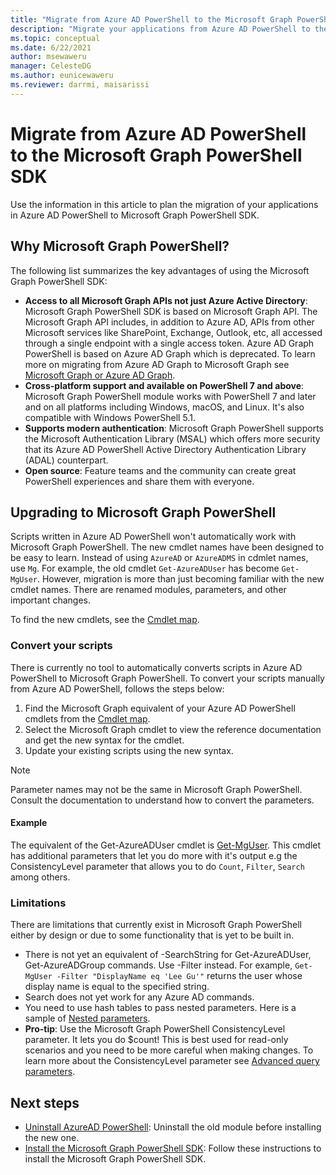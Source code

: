 ```yaml
---
title: "Migrate from Azure AD PowerShell to the Microsoft Graph PowerShell SDK."
description: "Migrate your applications from Azure AD PowerShell to the Microsoft Graph PowerShell SDK."
ms.topic: conceptual
ms.date: 6/22/2021
author: msewaweru
manager: CelesteDG
ms.author: eunicewaweru
ms.reviewer: darrmi, maisarissi
---
```


# Migrate from Azure AD PowerShell to the Microsoft Graph PowerShell SDK

Use the information in this article to plan the migration of your applications in Azure AD PowerShell to Microsoft Graph PowerShell SDK.

## Why Microsoft Graph PowerShell?

The following list summarizes the key advantages of using the Microsoft Graph PowerShell SDK:

- **Access to all Microsoft Graph APIs not just Azure Active Directory**: Microsoft Graph PowerShell SDK  is based on Microsoft Graph API. The Microsoft Graph API includes, in addition to Azure AD, APIs from other Microsoft services like SharePoint, Exchange, Outlook, etc, all accessed through a single endpoint with a single access token. Azure AD Graph PowerShell is based on Azure AD Graph which is deprecated. To learn more on migrating from Azure AD Graph to Microsoft Graph see [Microsoft Graph or Azure AD Graph](https://developer.microsoft.com/en-us/office/blogs/microsoft-graph-or-azure-ad-graph/).
- **Cross-platform support and available on PowerShell 7 and above**: Microsoft Graph PowerShell module works with PowerShell 7 and later and on all platforms including Windows, macOS, and Linux. It's also compatible with Windows PowerShell 5.1.
- **Supports modern authentication**: Microsoft Graph PowerShell supports the Microsoft Authentication Library (MSAL) which offers more security that its Azure AD PowerShell Active Directory Authentication Library (ADAL) counterpart.
- **Open source**: Feature teams and the community can create great PowerShell experiences and share them with everyone.

## Upgrading to Microsoft Graph PowerShell

Scripts written in Azure AD PowerShell won't automatically work with Microsoft Graph PowerShell. The new cmdlet names have been designed to be easy to learn. Instead of using `AzureAD` or `AzureADMS` in cdmlet names, use `Mg`. For example, the old cmdlet `Get-AzureADUser` has become `Get-MgUser`. However, migration is more than just becoming familiar with the new cmdlet names. There are renamed modules, parameters, and other important changes.

To find the new cmdlets, see the [Cmdlet map](azuread-msoline-cmdlet-map.md).

### Convert your scripts

There is currently no tool to automatically converts scripts in Azure AD PowerShell to Microsoft Graph PowerShell. To convert your scripts manually from Azure AD PowerShell, follows the steps below:

1. Find the Microsoft Graph equivalent of your Azure AD PowerShell cmdlets from the [Cmdlet map](azuread-msoline-cmdlet-map.md).
1. Select the Microsoft Graph cmdlet to view the reference documentation and get the new syntax for the cmdlet.
1. Update your existing scripts using the new syntax.

> [!Note]
> Parameter names may not be the same in Microsoft Graph PowerShell. Consult the documentation to understand how to convert the parameters.

#### Example

The equivalent of the Get-AzureADUser cmdlet is [Get-MgUser](/powershell/module/microsoft.graph.users/get-mguser?view=graph-powershell-1.0&preserve-view=true). This cmdlet has additional parameters that let you do more with it's output e.g the ConsistencyLevel parameter that allows you to do `Count`, `Filter`, `Search` among others.

### Limitations

There are limitations that currently exist in Microsoft Graph PowerShell either by design or due to some functionality that is yet to be built in.

- There is not yet an equivalent of -SearchString for Get-AzureADUser, Get-AzureADGroup commands. Use -Filter instead. For example, `Get-MgUser -Filter "DisplayName eq 'Lee Gu'"` returns the user whose display name is equal to the specified string.
- Search does not yet work for any Azure AD commands.
- You need to use hash tables to pass nested parameters. Here is a sample of [Nested parameters](https://github.com/microsoftgraph/msgraph-sdk-powershell/blob/dev/samples/9-Applications.ps1#L28-L43).
- **Pro-tip**: Use the Microsoft Graph PowerShell ConsistencyLevel parameter. It lets you do $count! This is best used for read-only scenarios and you need to be more careful when making changes. To learn more about the ConsistencyLevel parameter see [Advanced query parameters](/graph/aad-advanced-queries).

## Next steps

- [Uninstall AzureAD PowerShell](/powershell/azure/active-directory/install-previous-version): Uninstall the old module before installing the new one.
- [Install the Microsoft Graph PowerShell SDK](installation.md): Follow these instructions to install the Microsoft Graph PowerShell SDK.
